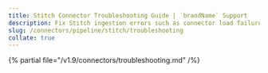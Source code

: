 ```yaml
---
title: Stitch Connector Troubleshooting Guide | `brandName` Support
description: Fix Stitch ingestion errors such as connector load failures, sync interruptions, or missing pipeline details.
slug: /connectors/pipeline/stitch/troubleshooting
collate: true 
---
```


{% partial file="/v1.9/connectors/troubleshooting.md" /%}
